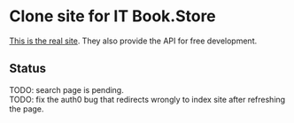 # Clone site for IT Book.Store

[This is the real site](https://itbook.store/). They also provide the API for free development.

## Status

TODO: search page is pending.\
TODO: fix the auth0 bug that redirects wrongly to index site after refreshing the page.

